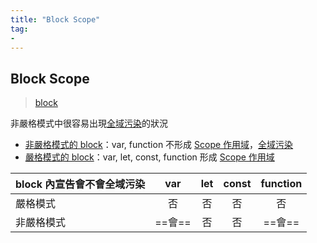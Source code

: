 ```yaml
---
title: "Block Scope"
tag: 
- 
---
```


##  Block Scope
>[block](block.md)


非嚴格模式中很容易出現[全域污染](全域污染.md)的狀況

- [非嚴格模式的 block](非嚴格模式的%20block.md)：var, function 不形成 [Scope 作用域](Scope%20作用域.md)，[全域污染](全域污染.md)
- [嚴格模式的 block](嚴格模式的%20block.md)：var, let, const, function 形成 [Scope 作用域](Scope%20作用域.md)


| block 內宣告會不會全域污染 |  var   |  let  | const | function |
| -------------------------- | :----: | :---: | :---: | :------: |
| 嚴格模式                   |   否   |  否   |  否   |    否    |
| 非嚴格模式                 | ==會== |  否   |  否   |  ==會==  |

